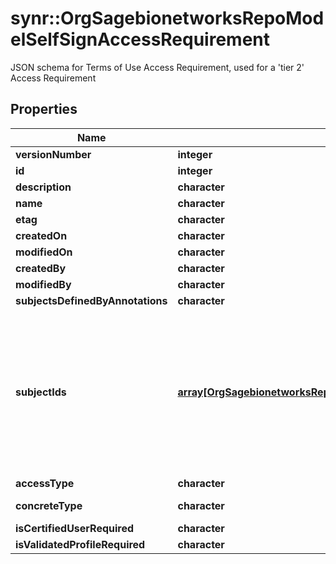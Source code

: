 # synr::OrgSagebionetworksRepoModelSelfSignAccessRequirement

JSON schema for Terms of Use Access Requirement, used for a 'tier 2' Access Requirement

## Properties
Name | Type | Description | Notes
------------ | ------------- | ------------- | -------------
**versionNumber** | **integer** |  | [optional] 
**id** | **integer** |  | [optional] 
**description** | **character** |  | [optional] 
**name** | **character** |  | [optional] 
**etag** | **character** |  | [optional] 
**createdOn** | **character** |  | [optional] 
**modifiedOn** | **character** |  | [optional] 
**createdBy** | **character** |  | [optional] 
**modifiedBy** | **character** |  | [optional] 
**subjectsDefinedByAnnotations** | **character** |  | [optional] 
**subjectIds** | [**array[OrgSagebionetworksRepoModelRestrictableObjectDescriptor]**](org.sagebionetworks.repo.model.RestrictableObjectDescriptor.md) | The IDs of the items controlled by this Access Requirement when &#39;subjectsDefinedByAnnotations&#x3D;false&#39;. This property is mutually exclusive with &#39;subjectsDefinedByAnnotations&#39;.  When &#39;subjectsDefinedByAnnotations&#x3D;true&#39; then this property must be empty or excluded.  Required when creating or updating and &#39;subjectsDefinedByAnnotations&#x3D;false&#39; or &#39;subjectsDefinedByAnnotations&#39; is excluded. | [optional] 
**accessType** | **character** |  | [optional] 
**concreteType** | **character** |  | [Enum: [org.sagebionetworks.repo.model.SelfSignAccessRequirement]] 
**isCertifiedUserRequired** | **character** |  | [optional] 
**isValidatedProfileRequired** | **character** |  | [optional] 


